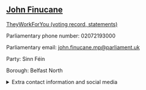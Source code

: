 ## <a href="https://members.parliament.uk/member/4823/contact">John Finucane</a>

<a href="https://www.theyworkforyou.com/mp/25821/john_finucane/belfast_north">TheyWorkForYou (voting record, statements)</a> 

Parliamentary phone number: 02072193000 

Parliamentary email: john.finucane.mp@parliament.uk 

Party: Sinn Féin 

Borough: Belfast North 

<details><summary>Extra contact information and social media</summary> 
<li>Website:</li>
<li>Twitter:</li>
<li>Constituency office phone number: 02890500890</li>
<li>Constituency office email:</li>
<li>Facebook:</li>
<li>Instagram:</li>
<li>Youtube:</li>
<li>Linkedin:</li>
<li>Government department phone number:</li>
<li>Government department email:</li>
<li>Threads:</li>
<li>Party office phone number:</li>
<li>Party office email:</li>
<li>Tiktok:</li>
</details>